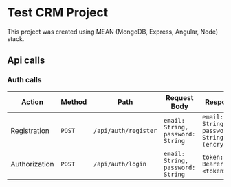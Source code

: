 # Test CRM Project

This project was created using MEAN (MongoDB, Express, Angular, Node) stack.

## Api calls

### Auth calls

Action | Method | Path | Request Body | Response
--- | --- | --- | --- | ---
Registration | `POST` | `/api/auth/register` | `email: String, password: String` | `email: String, password: String (encrypted)`
Authorization | `POST` | `/api/auth/login` | `email: String, password: String` | `token: Bearer <token>`